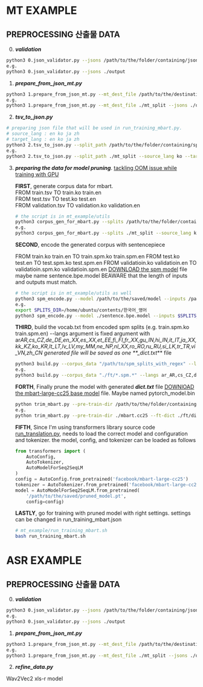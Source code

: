 # MT EXAMPLE

## PREPROCESSING 산출물 DATA

0. **_validation_**

```bash
python3 0.json_validator.py --jsons /path/to/the/folder/containing/json/files
e.g.
python3 0.json_validator.py --jsons ./output
```

1. **_prepare_from_json_mt.py_**

```bash
python3 1.prepare_from_json_mt.py --mt_dest_file /path/to/the/destination/folder --jsons /path/to/the/folder/containing/jsons
e.g.
python3 1.prepare_from_json_mt.py --mt_dest_file ./mt_split --jsons ./output/한국어(KO)_영어(EN)
```

2. **_tsv_to_json.py_**

```bash
# preparing json file that will be used in run_training_mbart.py.
# source_lang : en ko ja zh
# target_lang : en ko ja zh
python3 2.tsv_to_json.py --split_path /path/to/the/folder/containing/splits.tsv --source_lang source_lang --target_lang target_lang
e.g.
python3 2.tsv_to_json.py --split_path ./mt_split --source_lang ko --target_lang en
```

3. **_preparing the data for model pruning_**. [tackling OOM issue while training with GPU](https://github.com/facebookresearch/fairseq/issues/2120)

   **FIRST**, generate corpus data for mbart.  
   FROM train.tsv TO train.ko train.en  
   FROM test.tsv TO test.ko test.en  
   FROM validation.tsv TO validation.ko validation.en

   ```bash
   # the script is in mt_example/utils
   python3 corpus_gen_for_mbart.py --splits /path/to/the/folder/containing/splits --source_lang source_lang --target_lang target_lang
   e.g.
   python3 corpus_gen_for_mbart.py --splits ./mt_split --source_lang ko --target_lang en
   ```

   **SECOND**, encode the generated corpus with sentencepiece

   FROM train.ko train.en TO train.spm.ko train.spm.en
   FROM test.ko test.en TO test.spm.ko test.spm.en
   FROM validatioin.ko validatioin.en TO validatioin.spm.ko validatioin.spm.en
   [DOWNLOAD the spm model](https://huggingface.co/facebook/mbart-large-cc25/tree/main) file maybe name sentence.bpe.model
   BEAWARE that the length of inputs and outputs must match.

   ```bash
   # the script is in mt_example/utils as well
   python3 spm_encode.py --model /path/to/the/saved/model --inputs /path/to/train.ko /path/to/train.en --outputs /path/to/train.spm.ko /path/to/train.spm.en --min_length 10 --max_length 512
   e.g.
   export SPLITS_DIR=/home/ubuntu/contents/한국어_영어
   python3 spm_encode.py --model ./sentence.bpe.model --inputs $SPLITS_DIR/train.ko $SPLITS_DIR/train.en $SPLITS_DIR/test.ko $SPLITS_DIR/test.en $SPLITS_DIR/validation.ko $SPLITS_DIR/validation.en --outputs $SPLITS_DIR/train.spm.ko $SPLITS_DIR/train.spm.en $SPLITS_DIR/test.spm.ko $SPLITS_DIR/test.spm.en $SPLITS_DIR/validation.spm.ko $SPLITS_DIR/validation.spm.en
   ```

   **THIRD**, build the vocab.txt from encoded spm splits (e.g. train.spm.ko train.spm.en)
   --langs argument is fixed argument with ar*AR,cs_CZ,de_DE,en_XX,es_XX,et_EE,fi_FI,fr_XX,gu_IN,hi_IN,it_IT,ja_XX,kk_KZ,ko_KR,lt_LT,lv_LV,my_MM,ne_NP,nl_XX,ro_RO,ru_RU,si_LK,tr_TR,vi_VN,zh_CN
   generated file will be saved as one \*\*\_dict.txt*\*\* file

   ```bash
   python3 build.py --corpus_data "/path/to/spm_splits_with_regex" --langs ar_AR,cs_CZ,de_DE,en_XX,es_XX,et_EE,fi_FI,fr_XX,gu_IN,hi_IN,it_IT,ja_XX,kk_KZ,ko_KR,lt_LT,lv_LV,my_MM,ne_NP,nl_XX,ro_RO,ru_RU,si_LK,tr_TR,vi_VN,zh_CN --output /path/to/the/folder/dict.txt
   e.g.
   python3 build.py --corpus_data "./ft/*.spm.*" --langs ar_AR,cs_CZ,de_DE,en_XX,es_XX,et_EE,fi_FI,fr_XX,gu_IN,hi_IN,it_IT,ja_XX,kk_KZ,ko_KR,lt_LT,lv_LV,my_MM,ne_NP,nl_XX,ro_RO,ru_RU,si_LK,tr_TR,vi_VN,zh_CN --output ./ft/dict.txt
   ```

   **FORTH**, Finally prune the model with generated **_dict.txt_** file
   [DOWNlOAD the mbart-large-cc25 base model](https://huggingface.co/facebook/mbart-large-cc25/tree/main) file. Maybe named pytorch_model.bin

   ```bash
   python trim_mbart.py --pre-train-dir /path/to/the/folder/containing/model_to_be_pruned/ --ft-dict /path/to/the/folder/containing/dict.txt --langs ar_AR,cs_CZ,de_DE,en_XX,es_XX,et_EE,fi_FI,fr_XX,gu_IN,hi_IN,it_IT,ja_XX,kk_KZ,ko_KR,lt_LT,lv_LV,my_MM,ne_NP,nl_XX,ro_RO,ru_RU,si_LK,tr_TR,vi_VN,zh_CN --output /path/to/the/folder/pruned_model
   e.g.
   python trim_mbart.py --pre-train-dir ./mbart.cc25 --ft-dict ./ft/dict.xt --langs ar_AR,cs_CZ,de_DE,en_XX,es_XX,et_EE,fi_FI,fr_XX,gu_IN,hi_IN,it_IT,ja_XX,kk_KZ,ko_KR,lt_LT,lv_LV,my_MM,ne_NP,nl_XX,ro_RO,ru_RU,si_LK,tr_TR,vi_VN,zh_CN --output ./ft/model.pt
   ```

   **FIFTH**, Since I'm using transformers library source code [run_translation.py](https://github.com/huggingface/transformers/blob/main/examples/pytorch/translation/run_translation.py), needs to load the correct model and configuration and tokenizer.
   the model, config, and tokenizer can be loaded as follows

   ```python
   from transformers import (
       AutoConfig,
       AutoTokenizer,
       AutoModelForSeq2SeqLM
   )
   config = AutoConfig.from_pretrained('facebook/mbart-large-cc25')
   tokenizer = AutoTokenizer.from_pretrained('facebook/mbart-large-cc25')
   model = AutoModelForSeq2SeqLM.from_pretrained(
       '/path/to/the/saved/pruned_model.pt',
       config=config)
   ```

   **LASTLY**, go for training with pruned model with right settings. settings can be changed in run_training_mbart.json

   ```bash
   # mt_example/run_training_mbart.sh
   bash run_training_mbart.sh
   ```

# ASR EXAMPLE

## PREPROCESSING 산출물 DATA

0. **_validation_**

```bash
python3 0.json_validator.py --jsons /path/to/the/folder/containing/json/files
e.g.
python3 0.json_validator.py --jsons ./output
```

1. **_prepare_from_json_mt.py_**

```bash
python3 1.prepare_from_json_mt.py --mt_dest_file /path/to/the/destination/folder --jsons /path/to/the/folder/containing/jsons
e.g.
python3 1.prepare_from_json_mt.py --mt_dest_file ./mt_split --jsons ./output/한국어(KO)_영어(EN)
```

2. **_refine_data.py_**

Wav2Vec2 xls-r model

```bash

```
